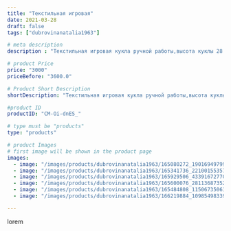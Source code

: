 ```yaml
---
title: "Текстильная игровая"
date: 2021-03-28
draft: false
tags: ["dubrovinanatalia1963"]

# meta description
description : "Текстильная игровая кукла ручной работы,высота куклы 28 см.Ручки,ножки,голова подвижны,одежда съёмная."

# product Price
price: "3000"
priceBefore: "3600.0"

# Product Short Description
shortDescription: "Текстильная игровая кукла ручной работы,высота куклы 28 см.Ручки,ножки,голова подвижны,одежда съёмная."

#product ID
productID: "CM-Oi-dnES_"

# type must be "products"
type: "products"

# product Images
# first image will be shown in the product page
images:
  - image: "/images/products/dubrovinanatalia1963/165080272_1901694979982866_6716982948794614904_n.jpg"
  - image: "/images/products/dubrovinanatalia1963/165341736_2210015535799230_4582603425382105119_n.jpg"
  - image: "/images/products/dubrovinanatalia1963/165929506_433916727702615_1771512162584373941_n.jpg"
  - image: "/images/products/dubrovinanatalia1963/165600076_281136873525794_7405344093556652276_n.jpg"
  - image: "/images/products/dubrovinanatalia1963/165484808_115067350610238_32564566992217923_n.jpg"
  - image: "/images/products/dubrovinanatalia1963/166219884_1098549833984933_1249785925415328244_n.jpg"

---
```

lorem
